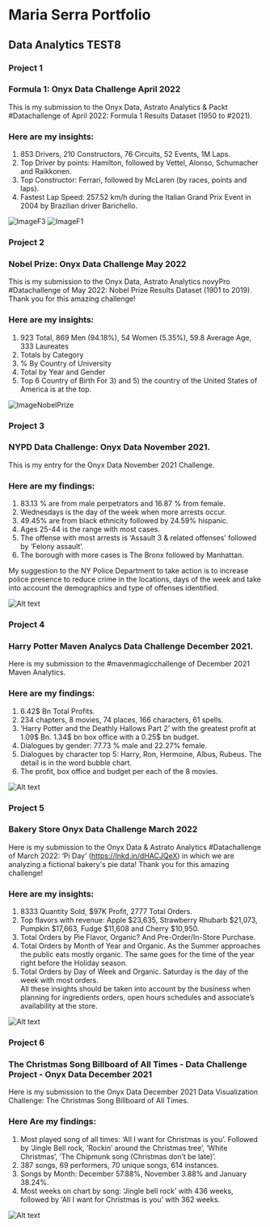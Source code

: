 # Maria Serra Portfolio
## Data Analytics TEST8

### Project 1

### Formula 1:  Onyx Data Challenge April 2022 
This is my submission to the Onyx Data, Astrato Analytics & Packt #Datachallenge of April 2022: Formula 1 Results Dataset (1950 to #2021). 

### Here are my insights:
1. 853 Drivers,  210 Constructors, 76 Circuits, 52 Events, 1M Laps.
2. Top Driver by points: Hamilton, followed by Vettel, Alonso, Schumacher and Raikkonen.
3. Top Constructor: Ferrari, followed by McLaren (by races, points and laps).
4. Fastest Lap Speed: 257.52 km/h during the Italian Grand Prix Event in 2004 by Brazilian driver Barichello.

![ImageF3](https://media-exp1.licdn.com/dms/image/C4E22AQGA_eaEtFWeJg/feedshare-shrink_2048_1536/0/1650376088106?e=1656547200&v=beta&t=nKGYgU-FtNUw7g7maDgTuuH92d82le2yT8NOHQwTETQ)
![ImageF1](https://github.com/mariasserra/Maria-Portfolio/blob/main/images/F1.png)



### Project 2

### Nobel Prize:  Onyx Data Challenge May 2022 
This is my submission to the Onyx Data, Astrato Analytics novyPro #Datachallenge of May 2022: Nobel Prize Results Dataset (1901 to 2019). Thank you for this amazing challenge!

### Here are my insights: 
1. 923 Total, 869 Men (94.18%), 54 Women (5.35%), 59.8 Average Age, 333 Laureates
2. Totals by Category
3. % By Country of University
4. Total by Year and Gender
5. Top 6 Country of Birth
For 3) and 5) the country of the United States of America is at the top.
 
![ImageNobelPrize](https://github.com/mariasserra/Maria-Portfolio/blob/main/NobelPrize.png)

### Project 3

### NYPD Data Challenge: Onyx Data November 2021.
This is my entry for the Onyx Data November 2021 Challenge.

### Here are my findings:
1. 83.13 % are from male perpetrators and 16.87 % from female.
2. Wednesdays is the day of the week when more arrests occur.
3. 49.45% are from black ethnicity followed by 24.59% hispanic.
4. Ages 25-44 is the range with most cases.
5. The offense with most arrests is ‘Assault 3 & related offenses’ followed by ‘Felony assault’.
6. The borough with more cases is The Bronx followed by Manhattan.
 

My suggestion to the NY Police Department to take action is to increase police presence to reduce crime in the locations, days of the week and take into account the demographics and type of offenses identified.

![Alt text](https://github.com/mariasserra/Maria-Portfolio/blob/main/NYPD.png)

### Project 4

### Harry Potter Maven Analycs Data Challenge December 2021. 
Here is my submission to the #mavenmagicchallenge of December 2021 Maven Analytics. 

### Here are my findings:
1. 6.42$ Bn Total Profits.
2. 234 chapters, 8 movies, 74 places, 166 characters, 61 spells.
3. ‘Harry Potter and the Deathly Hallows Part 2’ with the greatest profit at 1.09$ Bn. 1.34$ bn box office with a 0.25$ bn budget.
4. Dialogues by gender: 77.73 % male and 22.27% female.
5. Dialogues by character top 5: Harry, Ron, Hermoine, Albus, Rubeus. The detail is in the word bubble chart.
6. The profit, box office and budget per each of the 8 movies.
 

![Alt text](https://github.com/mariasserra/Maria-Portfolio/blob/main/HarryPotter.png)

### Project 5

### Bakery Store Onyx Data Challenge March 2022  

Here is my submission to the Onyx Data & Astrato Analytics #Datachallenge of March 2022: ‘Pi Day’ (https://lnkd.in/dHACJQeX) in which we are analyzing a fictional bakery's pie data! Thank you for this amazing challenge!
 
### Here are my insights:
1. 8333 Quantity Sold,  $97K Profit, 2777 Total Orders.
2. Top flavors with revenue: Apple $23,635, Strawberry Rhubarb $21,073,  Pumpkin $17,663,  Fudge $11,608 and Cherry $10,950. 
3. Total Orders by Pie Flavor, Organic? And Pre-Order/In-Store Purchase.
4. Total Orders by Month of Year and Organic. As the Summer approaches the public eats mostly organic. The same goes for the time of the year right before the Holiday season.
5. Total Orders by Day of Week and Organic. Saturday is the day of the week with most orders.  
All these insights should be taken into account by the business when planning for ingredients orders, open hours schedules and associate’s availability at the store.

![Alt text](https://github.com/mariasserra/Maria-Portfolio/blob/main/BakeryStore.png)

### Project 6

### The Christmas Song Billboard of All Times - Data Challenge Project - Onyx Data December 2021
Here is my submission to the Onyx Data December 2021 Data Visualization Challenge: The Christmas Song Billboard of All Times.  

### Here Are my findings:
1. Most played song of all times: ‘All I want for Christmas is you’. Followed by ‘Jingle Bell rock, ‘Rockin’ around the Christmas tree’, ‘White Christmas’,  ‘The Chipmunk song (Christmas don’t be late)’.
2. 387 songs, 69 performers, 70 unique songs, 614 instances.
3. Songs by Month: December 57.88%, November 3.88% and January 38.24%.
4. Most weeks on chart by song: ‘Jingle bell rock’ with 436 weeks, followed by ‘All I want for Christmas is you’ with 362 weeks.

![Alt text](https://github.com/mariasserra/Maria-Portfolio/blob/main/XmasSongs.png)







